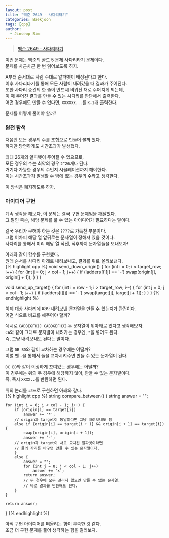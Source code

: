 ```yaml
---
layout: post
title: "백준 2649 - 사다리타기"
categories: Baekjoon
tags: [cpp]
author:
  - Jinseop Sim
---
```

> [백준 2649 - 사다리타기](https://www.acmicpc.net/problem/2649)

이번 문제는 백준의 골드 5 문제 사다리타기 문제이다.  
문제를 차근차근 한 번 읽어보도록 하자.  

A부터 순서대로 사람 수대로 알파벳이 배정된다고 한다.  
이후 사다리타기를 통해 모든 사람이 내려갔을 때 결과가 주어진다.  
또한 사다리 중간의 한 줄이 반드시 비워진 채로 주어지게 되는데,  
이 때 주어진 결과를 만들 수 있는 사다리를 판단해서 출력한다.  
어떤 경우에도 만들 수 없다면, ```XXXXXX...```를 ```K-1```개 출력한다.  

문제를 어떻게 풀어야 할까?  

### 완전 탐색
처음엔 모든 경우의 수를 조합으로 만들어 볼까 했다.  
하지만 당연하게도 시간초과가 발생했다.  

최대 26개의 알파벳이 주어질 수 있으므로,  
모든 경우의 수는 최악의 경우 ```2^26```개나 된다.  
거기다 가능한 경우의 수인지 시뮬레이션까지 해야한다.  
이는 시간초과가 발생할 수 밖에 없는 경우의 수라고 생각한다.  

이 방식은 폐지하도록 하자.  

### 아이디어 구현
계속 생각을 해보다, 이 문제는 결국 구현 문제임을 깨달았다.  
그 말인 즉슨, 해당 문제를 풀 수 있는 아이디어가 필요하다는 말이다.  

결국 우리가 구해야 하는 것은 ```????```로 가득찬 부분이다.  
그럼 어차피 해당 열 앞뒤로는 문자열이 정해져 있을 것이다.  
사다리를 통해서 미리 해당 열 직전, 직후까지 문자열들을 보내보자!  

아래와 같이 함수를 구현했다.  
원래 순서를 사다리 아래로 내려보내고, 결과를 위로 올려보낸다.  
{% highlight cpp %}
void send_down_origin() {
	for (int i = 0; i < target_row; i++) {
		for (int j = 0; j < col - 1; j++) {
			if (ladders[i][j] == '-')
				swap(origin[j], origin[j + 1]);
		}
	}
}

void send_up_target() {
	for (int i = row - 1; i > target_row; i--) {
		for (int j = 0; j < col - 1; j++) {
			if (ladders[i][j] == '-')
				swap(target[j], target[j + 1]);
    }
	}
}
{% endhighlight %}  

이제 대상 사다리에 따라 내려보낸 문자열을 만들 수 있는지가 관건이다.  
어떤 식으로 비교를 해주어야 할까?  

예시로 ```CADBEGFHIJ CABDGEFHJI``` 두 문자열이 위아래로 있다고 생각해보자.  
```CA```와 같이 그대로 문자열이 내려가는 경우엔, ```*```을 넣어도 된다.  
즉, 그냥 내려보내도 된다는 말이다.  

그럼 ```DB BD```와 같이 교차하는 경우에는 어떨까?  
이럴 땐 ```-```을 통해서 둘을 교차시켜주면 만들 수 있는 문자열이 된다.  

```DC BD```와 같이 이상하게 꼬여있는 경우에는 어떨까?  
이 경우에는 위의 두 경우에 해당하지 않아, 만들 수 없는 문자열이다.  
즉, 즉시 ```XXXX..```를 반환하면 된다.  

위의 논리를 코드로 구현하면 아래와 같다.  
{% highlight cpp %}
string compare_between() {
	string answer = "";

	for (int i = 0; i < col - 1; i++) {
		if (origin[i] == target[i])
			answer += '*';
		// origin과 target이 동일하다면 그냥 내려보내도 됨
		else if (origin[i] == target[i + 1] && origin[i + 1] == target[i]) {
			swap(origin[i], origin[i + 1]);
			answer += '-';
		// origin과 target이 서로 교차된 알파벳이라면
		// 둘의 자리를 바꾸면 만들 수 있는 문자열이다.
		}
		else {
			answer = "";
			for (int j = 0; j < col - 1; j++)
				answer += 'x';
			return answer;
			// 두 경우에 모두 걸리지 않으면 만들 수 없는 문자열.
			// 바로 결과를 반환해도 된다.
		}
	}

	return answer;
}
{% endhighlight %}  

아직 구현 아이디어를 떠올리는 힘이 부족한 것 같다.  
조금 더 구현 문제를 풀어 생각하는 힘을 길러보자.  
